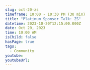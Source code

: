 ```yaml
---
slug: oct-20-zs
timeframe: 10:00 - 10:30 PM (30 min)
title: "Platinum Sponsor Talk: ZS"
datetime: 2023-10-20T12:15:00.000Z
date: Oct 20, 2023
time: 10:00 AM
isChild: false
hasPage: true
tags:
  - Community
youtube: 
youtubeUrl: 
---
```


